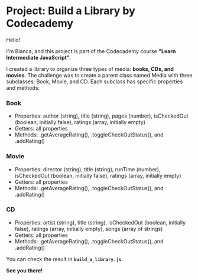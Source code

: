 # Project: Build a Library by Codecademy

Hello!

I'm Bianca, and this project is part of the Codecademy course **"Learn Intermediate JavaScript".**

I created a library to organize three types of media: **books, CDs, and movies**. The challenge was to create a parent class named Media with three subclasses: Book, Movie, and CD. Each subclass has specific properties and methods:

### Book
- Properties: author (string), title (string), pages (number), isCheckedOut (boolean, initially false), ratings (array, initially empty)
- Getters: all properties
- Methods: .getAverageRating(), .toggleCheckOutStatus(), and .addRating()

### Movie
- Properties: director (string), title (string), runTime (number), isCheckedOut (boolean, initially false), ratings (array, initially empty)
- Getters: all properties
- Methods: .getAverageRating(), .toggleCheckOutStatus(), and .addRating()

### CD
- Properties: artist (string), title (string), isCheckedOut (boolean, initially false), ratings (array, initially empty), songs (array of strings)
- Getters: all properties
- Methods: .getAverageRating(), .toggleCheckOutStatus(), and .addRating()

You can check the result in **`build_a_library.js`**.

**See you there!**
